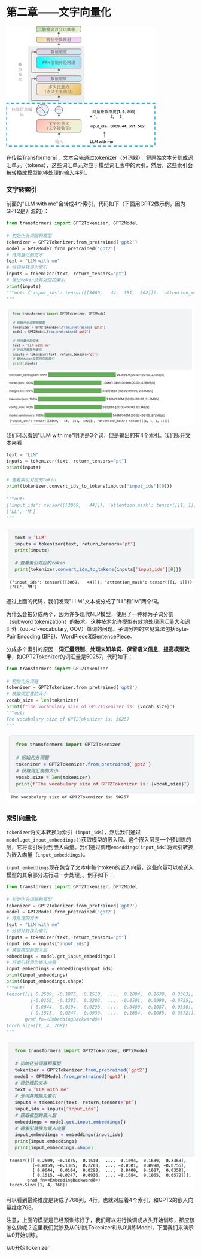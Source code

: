 # 第二章——文字向量化

<img src="../assets/image-20240421205946626.png" alt="文字向量化" style="zoom: 50%;" />

在传给Transformer前，文本会先通过tokenizer（分词器），将原始文本分割成词汇单元（tokens），这些词汇单元对应于模型词汇表中的索引。然后，这些索引会被转换成模型能够处理的输入序列。

### 文字转索引

前面的"LLM with me"会转成4个索引，代码如下（下面用GPT2做示例，因为GPT2是开源的）：

~~~python
from transformers import GPT2Tokenizer, GPT2Model

# 初始化分词器和模型
tokenizer = GPT2Tokenizer.from_pretrained('gpt2')
model = GPT2Model.from_pretrained('gpt2')
# 待向量化的文本
text = "LLM with me"
# 分词并转换为索引
inputs = tokenizer(text, return_tensors="pt")
# 输出token及其对应的索引
print(inputs)
"""out: {'input_ids': tensor([[3069,   44,  351,  502]]), 'attention_mask': tensor([[1, 1, 1, 1]])}
"""
~~~

<img src="../assets/image-20240425205340177.png" alt="image-20240425205340177" style="zoom:50%;" />

我们可以看到"LLM with me"明明是3个词，但是输出的有4个索引。我们拆开文本来看

~~~python
text = "LLM"
inputs = tokenizer(text, return_tensors="pt")
print(inputs)

# 查看索引对应的token
print(tokenizer.convert_ids_to_tokens(inputs['input_ids'][0]))

"""out: 
{'input_ids': tensor([[3069,   44]]), 'attention_mask': tensor([[1, 1]])}
['LL', 'M']
"""
~~~

<img src="../assets/image-20240425205432896.png" alt="image-20240425205432896" style="zoom:50%;" />

通过上面的代码，我们发现"LLM"文本被分成了"LL"和"M"两个词。

为什么会被分成两个，因为许多现代NLP模型，使用了一种称为子词分割（subword tokenization）的技术。这种技术允许模型有效地处理词汇量大和词汇外（out-of-vocabulary, OOV）单词的问题。子词分割的常见算法包括Byte-Pair Encoding (BPE)、WordPiece和SentencePiece。

分成多个索引的原因：**词汇量限制**、**处理未知单词**、**保留语义信息**、**提高模型效率**，如GPT2Tokenizer的词汇量是50257。代码如下：

~~~python
from transformers import GPT2Tokenizer

# 初始化分词器
tokenizer = GPT2Tokenizer.from_pretrained('gpt2')
# 获取词汇表的大小
vocab_size = len(tokenizer)
print(f"The vocabulary size of GPT2Tokenizer is: {vocab_size}")
"""out:
The vocabulary size of GPT2Tokenizer is: 50257
"""
~~~

<img src="../assets/image-20240426165150933.png" alt="image-20240426165150933" style="zoom:50%;" />

### 索引向量化

`tokenizer`将文本转换为索引（`input_ids`），然后我们通过`model.get_input_embeddings()`获取模型的嵌入层。这个嵌入层是一个预训练的层，它将索引映射到嵌入向量。我们通过调用`embeddings(input_ids)`将索引转换为嵌入向量（`input_embeddings`）。

`input_embeddings`现在包含了文本中每个token的嵌入向量，这些向量可以被送入模型的其余部分进行进一步处理。。例子如下：

~~~python
from transformers import GPT2Tokenizer, GPT2Model

# 初始化分词器和模型
tokenizer = GPT2Tokenizer.from_pretrained('gpt2')
model = GPT2Model.from_pretrained('gpt2')
# 待处理的文本
text = "LLM with me"
# 分词并转换为索引
inputs = tokenizer(text, return_tensors="pt")
input_ids = inputs["input_ids"]
# 获取模型的嵌入层
embeddings = model.get_input_embeddings()
# 将索引转换为嵌入向量
input_embeddings = embeddings(input_ids)
print(input_embeddings)
print(input_embeddings.shape)
"""out:
tensor([[[ 0.2509, -0.1875,  0.1510,  ...,  0.1094,  0.1639,  0.3363],
         [-0.0159, -0.1385,  0.2203,  ..., -0.0501,  0.0990, -0.0755],
         [ 0.0644,  0.0104,  0.0293,  ...,  0.0400,  0.1087,  0.0350],
         [ 0.1515, -0.0247,  0.0936,  ..., -0.1684,  0.1065,  0.0572]]],
       grad_fn=<EmbeddingBackward0>)
torch.Size([1, 4, 768])
"""
~~~

<img src="../assets/image-20240426174122893.png" alt="image-20240426174122893" style="zoom:50%;" />

可以看到最终维度是转成了768列，4行。也就对应着4个索引，和GPT2的嵌入向量维度768。

注意，上面的模型是已经预训练好了，我们可以进行微调或从头开始训练，那应该怎么做呢？这里我们就涉及从0训练Tokenizer和从0训练Model，下面我们来演示从0开始训练。



从0开始Tokenizer


